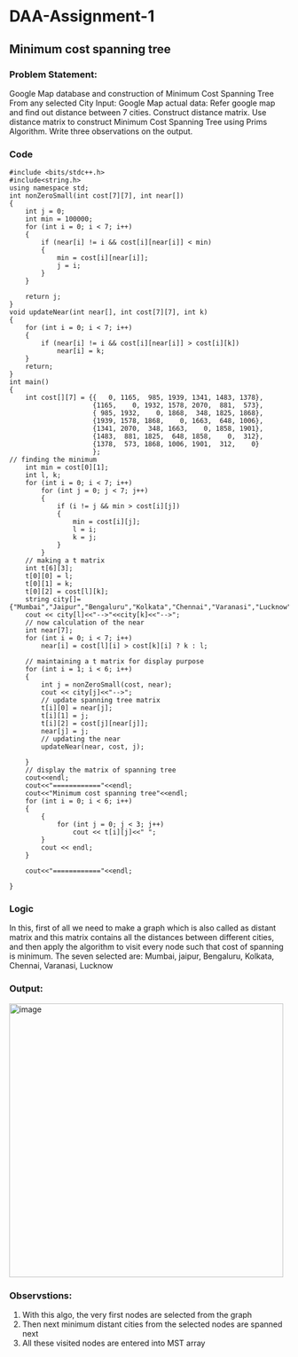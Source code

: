 # DAA-Assignment-1
## Minimum cost spanning tree

### Problem Statement:
Google Map database and construction of Minimum Cost Spanning Tree From any selected City
Input: Google Map actual data: Refer google map and find out distance between 7 cities. Construct distance matrix. Use distance matrix to construct Minimum Cost Spanning Tree using Prims Algorithm.
Write three observations on the output.

### Code
```#include <iostream>
#include <bits/stdc++.h>
#include<string.h>
using namespace std;
int nonZeroSmall(int cost[7][7], int near[])
{
    int j = 0;
    int min = 100000;
    for (int i = 0; i < 7; i++)
    {
        if (near[i] != i && cost[i][near[i]] < min)
        {
            min = cost[i][near[i]];
            j = i;
        }
    }
    
    return j;
}
void updateNear(int near[], int cost[7][7], int k)
{
    for (int i = 0; i < 7; i++)
    {
        if (near[i] != i && cost[i][near[i]] > cost[i][k])
            near[i] = k;
    }
    return;
}
int main()
{
    int cost[][7] = {{   0, 1165,  985, 1939, 1341, 1483, 1378},
                     {1165,    0, 1932, 1578, 2070,  881,  573},
                     { 985, 1932,    0, 1868,  348, 1825, 1868},
                     {1939, 1578, 1868,    0, 1663,  648, 1006},
                     {1341, 2070,  348, 1663,    0, 1858, 1901},
                     {1483,  881, 1825,  648, 1858,    0,  312},
                     {1378,  573, 1868, 1006, 1901,  312,    0}
                     };
// finding the minimum
    int min = cost[0][1];
    int l, k;
    for (int i = 0; i < 7; i++)
        for (int j = 0; j < 7; j++)
        {
            if (i != j && min > cost[i][j])
            {
                min = cost[i][j];
                l = i;
                k = j;
            }
        }
    // making a t matrix
    int t[6][3];
    t[0][0] = l;
    t[0][1] = k;
    t[0][2] = cost[l][k];
    string city[]={"Mumbai","Jaipur","Bengaluru","Kolkata","Chennai","Varanasi","Lucknow"};
    cout << city[l]<<"-->"<<city[k]<<"-->";
    // now calculation of the near
    int near[7];
    for (int i = 0; i < 7; i++)
        near[i] = cost[l][i] > cost[k][i] ? k : l;
    
    // maintaining a t matrix for display purpose
    for (int i = 1; i < 6; i++)
    {
        int j = nonZeroSmall(cost, near);
        cout << city[j]<<"-->";
        // update spanning tree matrix
        t[i][0] = near[j];
        t[i][1] = j;
        t[i][2] = cost[j][near[j]];
        near[j] = j;
        // updating the near
        updateNear(near, cost, j);
    
    }
    // display the matrix of spanning tree
    cout<<endl;
    cout<<"============"<<endl;
    cout<<"Minimum cost spanning tree"<<endl;
    for (int i = 0; i < 6; i++)
    {
        {
            for (int j = 0; j < 3; j++)
                cout << t[i][j]<<" ";
        }
        cout << endl;
    }

    cout<<"============"<<endl;

}

```
### Logic
In this, first of all we need to make a graph which is also called as distant matrix and this matrix contains all the distances between different cities,
and then apply the algorithm to visit every node such that cost of spanning is minimum.
The seven selected are: Mumbai, jaipur, Bengaluru, Kolkata, Chennai, Varanasi, Lucknow

### Output:
<img width="494" alt="image" src="https://user-images.githubusercontent.com/96655436/188668975-4318e03e-bd57-40ae-871c-840e5319d589.png">

### Observstions:
<ol>
  <li>With this algo, the very first nodes are selected from the graph</li>
  <li>Then next minimum distant cities from the selected nodes are spanned next</li>
  <li>All these visited nodes are entered into MST array</li>
  
</ol>

